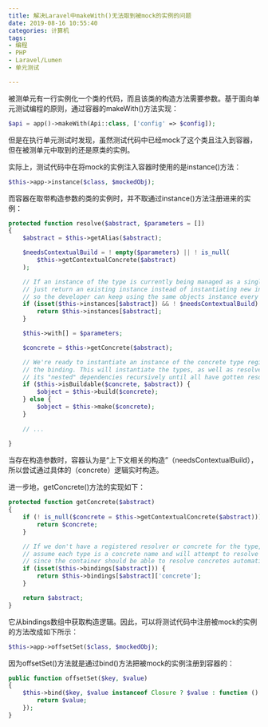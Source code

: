 ```yaml
---
title: 解决Laravel中makeWith()无法取到被mock的实例的问题
date: 2019-08-16 10:55:40
categories: 计算机
tags:
- 编程
- PHP
- Laravel/Lumen
- 单元测试

---
```


被测单元有一行实例化一个类的代码，而且该类的构造方法需要参数。基于面向单元测试编程的原则，通过容器的makeWith()方法实现：

```php
$api = app()->makeWith(Api::class, ['config' => $config]);
```

但是在执行单元测试时发现，虽然测试代码中已经mock了这个类且注入到容器，但在被测单元中取到的还是原类的实例。

<!-- more -->

实际上，测试代码中在将mock的实例注入容器时使用的是instance()方法：

```php
$this->app->instance($class, $mockedObj);
```

而容器在取带构造参数的类的实例时，并不取通过instance()方法注册进来的实例：

```php
protected function resolve($abstract, $parameters = [])
{
    $abstract = $this->getAlias($abstract);

    $needsContextualBuild = ! empty($parameters) || ! is_null(
        $this->getContextualConcrete($abstract)
    );

    // If an instance of the type is currently being managed as a singleton we'll
    // just return an existing instance instead of instantiating new instances
    // so the developer can keep using the same objects instance every time.
    if (isset($this->instances[$abstract]) && ! $needsContextualBuild) {
        return $this->instances[$abstract];
    }

    $this->with[] = $parameters;

    $concrete = $this->getConcrete($abstract);

    // We're ready to instantiate an instance of the concrete type registered for
    // the binding. This will instantiate the types, as well as resolve any of
    // its "nested" dependencies recursively until all have gotten resolved.
    if ($this->isBuildable($concrete, $abstract)) {
        $object = $this->build($concrete);
    } else {
        $object = $this->make($concrete);
    }
    
    // ...
    
}
```

当存在构造参数时，容器认为是“上下文相关的构造”（needsContextualBuild），所以尝试通过具体的（concrete）逻辑实时构造。

进一步地，getConcrete()方法的实现如下：

```php
protected function getConcrete($abstract)
{
    if (! is_null($concrete = $this->getContextualConcrete($abstract))) {
        return $concrete;
    }

    // If we don't have a registered resolver or concrete for the type, we'll just
    // assume each type is a concrete name and will attempt to resolve it as is
    // since the container should be able to resolve concretes automatically.
    if (isset($this->bindings[$abstract])) {
        return $this->bindings[$abstract]['concrete'];
    }

    return $abstract;
}
```

它从bindings数组中获取构造逻辑。因此，可以将测试代码中注册被mock的实例的方法改成如下所示：

```php
$this->app->offsetSet($class, $mockedObj);
```

因为offsetSet()方法就是通过bind()方法把被mock的实例注册到容器的：

```php
public function offsetSet($key, $value)
{
    $this->bind($key, $value instanceof Closure ? $value : function () use ($value) {
        return $value;
    });
}
```

